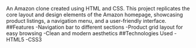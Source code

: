 
An Amazon clone created using HTML and CSS. This project replicates 
the core layout and design elements of the Amazon homepage, 
showcasing product listings, a navigation menu, and a user-friendly interface.
##Features
-Navigation bar to different sections
-Product grid layout for easy browsing
-Clean and modern aesthetics
##Technologies Used
-HTML5
-CSS3
